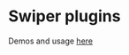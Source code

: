 <h1>Swiper plugins</h1>
<p>Demos and usage <a target="_blank" href="http://www.idangero.us/sliders/swiper/plugins/">here</a></p>

